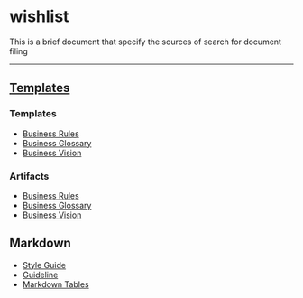 wishlist
========

This is a brief document that specify the sources of search for document filing

-------------------------------------------------------------------------------

[Templates](http://sce.uhcl.edu/helm/rationalunifiedprocess/process/templates.htm)
-------------

### Templates

* [Business Rules](http://sce.uhcl.edu/helm/rationalunifiedprocess/process/artifact/ar_brules.htm)
* [Business Glossary](http://sce.uhcl.edu/helm/rationalunifiedprocess/process/artifact/ar_bgloss.htm)
* [Business Vision](http://sce.uhcl.edu/helm/rationalunifiedprocess/process/artifact/ar_bvsio.htm)

### Artifacts

* [Business Rules](http://sce.uhcl.edu/helm/rup_school_example/wcsoftwareprocessweb/templates/busmodel/pt_brules.htm)
* [Business Glossary](http://sce.uhcl.edu/helm/rup_school_example/wcsoftwareprocessweb/templates/busmodel/pt_bglos.htm)
* [Business Vision](http://sce.uhcl.edu/helm/rup_school_example/wcsoftwareprocessweb/templates/busmodel/pt_bvis.htm)

Markdown
-----------

* [Style Guide](https://github.com/carwin/markdown-styleguide)
* [Guideline](https://github.com/rails/rails/blob/master/guides/source/active_record_basics.md)
* [Markdown Tables](http://www.tablesgenerator.com/markdown_tables)

